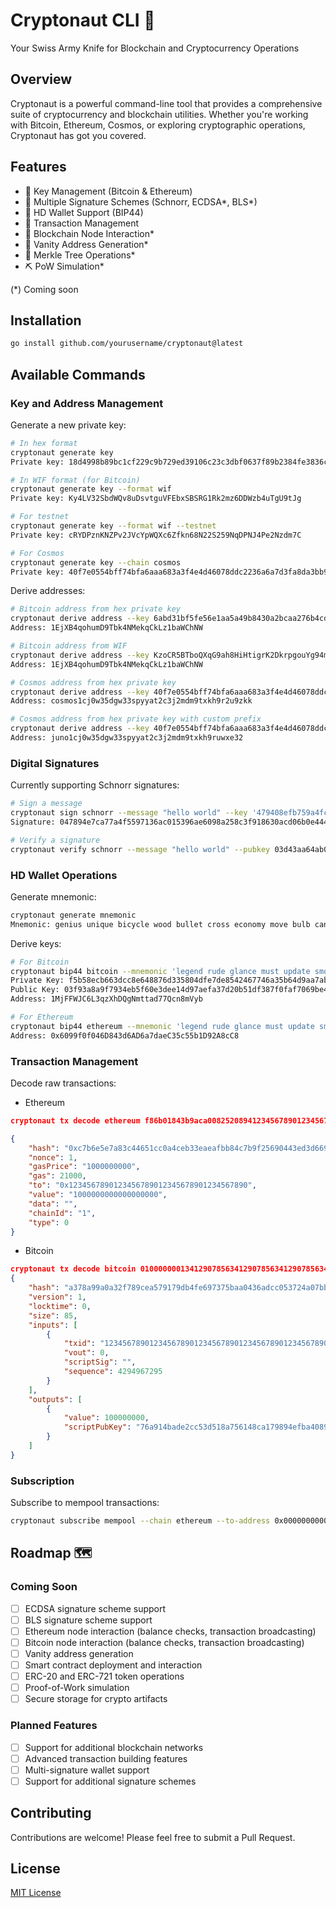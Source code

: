 # Cryptonaut CLI 🚀

Your Swiss Army Knife for Blockchain and Cryptocurrency Operations

## Overview

Cryptonaut is a powerful command-line tool that provides a comprehensive suite of cryptocurrency and blockchain utilities. Whether you're working with Bitcoin, Ethereum, Cosmos, or exploring cryptographic operations, Cryptonaut has got you covered.

## Features

- 🔑 Key Management (Bitcoin & Ethereum)
- 🔐 Multiple Signature Schemes (Schnorr, ECDSA*, BLS*)
- 👛 HD Wallet Support (BIP44)
- 📝 Transaction Management
- 🔗 Blockchain Node Interaction*
- 🎯 Vanity Address Generation*
- 🌳 Merkle Tree Operations*
- ⛏️ PoW Simulation*

(*) Coming soon

## Installation

```bash
go install github.com/yourusername/cryptonaut@latest
```

## Available Commands

### Key and Address Management

Generate a new private key:
```bash
# In hex format
cryptonaut generate key                                                                               
Private key: 18d4998b89bc1cf229c9b729ed39106c23c3dbf0637f89b2384fe3836c4e3247

# In WIF format (for Bitcoin)
cryptonaut generate key --format wif
Private key: Ky4LV32SbdWQv8uDsvtguVFEbxSBSRG1Rk2mz6DDWzb4uTgU9tJg

# For testnet
cryptonaut generate key --format wif --testnet
Private key: cRYDPznKNZPv2JVcYpWQXc6Zfkn68N22S259NqDPNJ4Pe2Nzdm7C

# For Cosmos
cryptonaut generate key --chain cosmos
Private key: 40f7e0554bff74bfa6aaa683a3f4e4d46078ddc2236a6a7d3fa8da3bb935f0c33ebe56d08b3ab805843ad7887943552f2233e25c13599e4c39bd805c69420f3e
```

Derive addresses:
```bash
# Bitcoin address from hex private key
cryptonaut derive address --key 6abd31bf5fe56e1aa5a49b8430a2bcaa276b4cd352b3d7072e89bb9a8a204cc1 --chain bitcoin                                                                                           
Address: 1EjXB4qohumD9Tbk4NMekqCkLz1baWChNW

# Bitcoin address from WIF
cryptonaut derive address --key KzoCR5BTboQXqG9ah8HiHtigrK2DkrpgouYg94m4ZRWiCVEybGoy --chain bitcoin 
Address: 1EjXB4qohumD9Tbk4NMekqCkLz1baWChNW

# Cosmos address from hex private key
cryptonaut derive address --key 40f7e0554bff74bfa6aaa683a3f4e4d46078ddc2236a6a7d3fa8da3bb935f0c33ebe56d08b3ab805843ad7887943552f2233e25c13599e4c39bd805c69420f3e --chain cosmos
Address: cosmos1cj0w35dgw33spyyat2c3j2mdm9txkh9r2u9zkk

# Cosmos address from hex private key with custom prefix
cryptonaut derive address --key 40f7e0554bff74bfa6aaa683a3f4e4d46078ddc2236a6a7d3fa8da3bb935f0c33ebe56d08b3ab805843ad7887943552f2233e25c13599e4c39bd805c69420f3e --chain cosmos --cosmos-address-prefix juno
Address: juno1cj0w35dgw33spyyat2c3j2mdm9txkh9ruwxe32
```

### Digital Signatures

Currently supporting Schnorr signatures:
```bash
# Sign a message
cryptonaut sign schnorr --message "hello world" --key '479408efb759a4fcf8f482a45ecc8e6185fbe24ff4ee5deca8d390e4bcddd947' 
Signature: 047894e7ca77a4f5597136ac015396ae6098a258c3f918630acd06b0e444485e6630d7179f43f289e4ad5f05f6f424ab15c99b4d11f33c4ab38a664ddef4825a

# Verify a signature
cryptonaut verify schnorr --message "hello world" --pubkey 03d43aa64ab048f935da807d95f8efc7e8f3425c3b4da8f7cffc2721b14a1dd666 --signature 047894e7ca77a4f5597136ac015396ae6098a258c3f918630acd06b0e444485e6630d7179f43f289e4ad5f05f6f424ab15c99b4d11f33c4ab38a664ddef4825a 
```

### HD Wallet Operations

Generate mnemonic:
```bash
cryptonaut generate mnemonic
Mnemonic: genius unique bicycle wood bullet cross economy move bulb canvas nurse extend flight urge account island please people angry length snap foil brick congress
```

Derive keys:
```bash
# For Bitcoin
cryptonaut bip44 bitcoin --mnemonic 'legend rude glance must update smooth fever alone clarify stool harbor dutch swarm casual brisk odor capital good strong ensure wreck hybrid chalk ketchup' --index 0            
Private Key: f5b58ecb663dcc8e648876d335804dfe7de8542467746a35b64d9aa7ab260b41
Public Key: 03f93a8a9f7934eb5f60e3dee14d97aefa37d20b51df387f0faf7069be490d1bd1
Address: 1MjFFWJC6L3qzXhDQgNmttad77Qcn8mVyb

# For Ethereum
cryptonaut bip44 ethereum --mnemonic 'legend rude glance must update smooth fever alone clarify stool harbor dutch swarm casual brisk odor capital good strong ensure wreck hybrid chalk ketchup' --index 0
Address: 0x6099f0f046D843d6AD6a7daeC35c55b1D92A8cC8
```

### Transaction Management

Decode raw transactions:

- Ethereum
  
```json
cryptonaut tx decode ethereum f86b01843b9aca00825208941234567890123456789012345678901234567890880de0b6b3a76400008025a0b40bc16dbe93b2fd8698af2cbb2cd10ae64e15a1922d842153cf09fc1f26033da0429b5caf480e7840843f9451bd8f5cbb14f6cebb081dabfe6663c88dbfa56f8b

{
    "hash": "0xc7b6e5e7a83c44651cc0a4ceb33eaeafbb84c7b9f25690443ed3d669a29e0a72",
    "nonce": 1,
    "gasPrice": "1000000000",
    "gas": 21000,
    "to": "0x1234567890123456789012345678901234567890",
    "value": "1000000000000000000",
    "data": "",
    "chainId": "1",
    "type": 0
}
```
- Bitcoin

```json
cryptonaut tx decode bitcoin 010000000134129078563412907856341290785634129078563412907856341290785634120000000000ffffffff0100e1f505000000001976a914bade2cc53d518a756148ca179894efba4089a44888ac00000000
{
    "hash": "a378a99a0a32f789cea579179db4fe697375baa0436adcc053724a07bb254f4e",
    "version": 1,
    "locktime": 0,
    "size": 85,
    "inputs": [
        {
            "txid": "1234567890123456789012345678901234567890123456789012345678901234",
            "vout": 0,
            "scriptSig": "",
            "sequence": 4294967295
        }
    ],
    "outputs": [
        {
            "value": 100000000,
            "scriptPubKey": "76a914bade2cc53d518a756148ca179894efba4089a44888ac"
        }
    ]
}
```

### Subscription

Subscribe to mempool transactions:
```bash
cryptonaut subscribe mempool --chain ethereum --to-address 0x0000000000000000000000000000000000000000 --ws-url wss://mainnet.infura.io/ws/v3/YOUR_PROJECT_ID
```

## Roadmap 🗺️

### Coming Soon
- [ ] ECDSA signature scheme support
- [ ] BLS signature scheme support
- [ ] Ethereum node interaction (balance checks, transaction broadcasting)
- [ ] Bitcoin node interaction (balance checks, transaction broadcasting)
- [ ] Vanity address generation
- [ ] Smart contract deployment and interaction
- [ ] ERC-20 and ERC-721 token operations
- [ ] Proof-of-Work simulation
- [ ] Secure storage for crypto artifacts

### Planned Features
- [ ] Support for additional blockchain networks
- [ ] Advanced transaction building features
- [ ] Multi-signature wallet support
- [ ] Support for additional signature schemes

## Contributing

Contributions are welcome! Please feel free to submit a Pull Request.

## License

[MIT License](LICENSE)